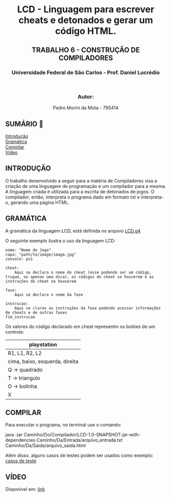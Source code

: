<h1 align="center" color="blue">LCD - Linguagem para escrever cheats e detonados e gerar um código HTML.</h1>
<h2 align="center" color="blue">TRABALHO 6 - CONSTRUÇÃO DE COMPILADORES</h2>
<h3 align="center" color="blue"> Universidade Federal de São Carlos - Prof. Daniel Lucrédio </h2>
<br>
<h3 align="center" color="blue"> Autor:</h2>
<p align="center"> Pedro Morini da Mota - 795414 </p>

## SUMÁRIO :pencil:

[Introdução](#introdução) <br>
[Gramática](#gramática) <br>
[Compilar](#compilar) <br>
[Vídeo](#vídeo)

## INTRODUÇÃO

O trabalho desenvolvido a seguir para a matéria de Compiladores visa a criação de uma linguagem de programação e um compilador para a mesma. A linguagem criada é utilizada para a escrita de detonados de jogos. O compilador, então, interpreta o programa dado em formato txt e interpreta-o, gerando uma página HTML.

## GRAMÁTICA

A gramática da linguagem LCD, está definida no arquivo [LCD.g4](https://github.com/pedromorini/Compiladores/blob/master/LCD/src/main/antlr4/br/ufscar/dc/compiladores/lcheat/LCD.g4)

O seguinte exemplo ilustra o uso da linguagem LCD:

```textX
nome: "Nome do Jogo"
capa: "path/to/image/image.jpg"
console: ps1

cheat:
    Aqui se declara o nome do cheat (esse podendo ser um código, truque, ou apenas uma dica), os códigos do cheat se houverem e as instruções do cheat se houverem

fase:
    Aqui se declara o nome da fase 

instrucao:
    Aqui se claras as instruções da fase podendo acessar informações de cheats e de outras fases
fim_instrucao
```
Os valores do código declarado em cheat representm os botões de um controle:

| playstation | 
|----------------------------------|
| R1, L1, R2, L2 |
| cima, baixo, esquerda, direita |
| Q -> quadrado | 
| T -> triangulo | 
| O -> bolinha | 
| X |

## COMPILAR

Para executar o programa, no terminal use o comando:

java -jar Caminho/Do/Compilador/LCD-1.0-SNAPSHOT-jar-with-dependencies Caminho/Da/Entrada/arquivo_entrada.txt Caminho/Da/Saida/arquivo_saida.html

Além disso, alguns casos de testes podem ser usados como exemplo: [casos de teste](https://github.com/pedromorini/Compiladores/tree/master/LCD/casos-de-teste)

## VÍDEO
Disponível em: [link]()

